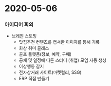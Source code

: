 <h1>2020-05-06</h1>

<h3>아이디어 회의</h3>

- 브레인 스토밍
  - 맛집추천 컨텐츠를 캡쳐한 이미지를 통해 기록
  - 화상 취미 클래스
  - 골프 플랫폼(정보, 예약, 구매)
  - 공채 및 일정에 따른 스터디 (취업) 모임 자동 생성
  - 이상행동 감지
  - 전자상거래 사이트(마켓컬리, SSG)
  - ERP 직접 만들기